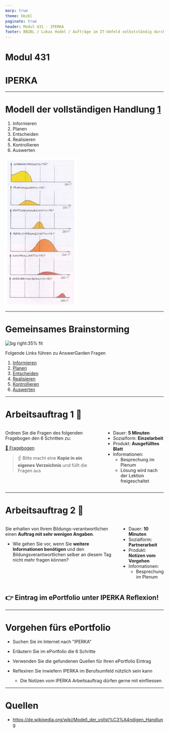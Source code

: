```yaml
---
marp: true
theme: bbzbl
paginate: true
header: Modul 431 - IPERKA
footer: BBZBL / Lukas Hodel / Aufträge im IT-Umfeld selbstständig durchführen
---
```


<!-- _class: cover -->

# Modul 431
# <!--fit--> IPERKA

---

# Modell der vollständigen Handlung [1]

1. Informieren
1. Planen
1. Entscheiden
1. Realisieren
1. Kontrollieren
1. Auswerten

![bg right:40% fit](./images/iperka-zeitachse.png)

---

# Gemeinsames Brainstorming

![bg right:35% fit](../images/wordcloud.png)

<!-- TODO: neue Links!! -->

Folgende Links führen zu AnswerGarden Fragen

1. [Informieren](https://answergarden.ch/2223075)
1. [Planen](https://answergarden.ch/2223078)
1. [Entscheiden](https://answergarden.ch/2223081)
1. [Realisieren](https://answergarden.ch/2223082)
1. [Kontrollieren](https://answergarden.ch/2223087)
1. [Auswerten](https://answergarden.ch/2223089)

---

# Arbeitsauftrag 1 :pencil:

<div class="columns"><div>

Ordnen Sie die Fragen des folgenden Fragebogen den 6 Schritten zu:

[:link: Fragebogen](https://docs.google.com/spreadsheets/d/1nLLSKc_HXZzrvfeEwa79blUbbQoYpww23377OXSqYqk/edit#gid=0)

> :point_up: Bitte macht eine **Kopie in ein eigenes Verzeichnis** und füllt die Fragen aus


</div><div>

- Dauer: **5 Minuten**
- Sozialform: **Einzelarbeit**
- Produkt: **Ausgefülltes Blatt**
- Informationen:
  - Besprechung im Plenum
  - Lösung wird nach der Lektion freigeschaltet

</div></div>

---

# Arbeitsauftrag 2 :pencil:

<div class="columns"><div>

Sie erhalten von Ihrem Bildungs-verantwortlichen einen **Auftrag mit sehr wenigen Angaben**.

- Wie gehen Sie vor, wenn Sie **weitere Informationen benötigen** und den Bildungsverantwortlichen selber an diesem Tag nicht mehr fragen können?

</div><div>

- Dauer: **10 Minuten**
- Sozialform: **Partnerarbeit**
- Produkt: **Notizen vom Vorgehen**
- Informationen:
  - Besprechung im Plenum

</div></div>

## 👉 Eintrag im ePortfolio unter IPERKA Reflexion!

---

# Vorgehen fürs ePortfolio

- Suchen Sie im Internet nach "IPERKA"

- Erläutern Sie im ePortfolio die 6 Schritte
- Verwenden Sie die gefundenen Quellen für Ihren ePortfolio Eintrag
- Reflexiren Sie inwiefern IPERKA im Berufsumfeld nützlich sein kann
  - Die Notizen vom IPERKA Arbeitsauftrag dürfen gerne mit einfliessen

---

# Quellen

- https://de.wikipedia.org/wiki/Modell_der_vollst%C3%A4ndigen_Handlung

[1]: https://de.wikipedia.org/wiki/Modell_der_vollst%C3%A4ndigen_Handlung
